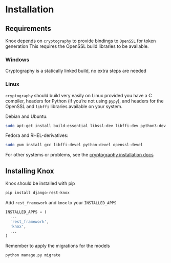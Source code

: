 # Installation

## Requirements

Knox depends on `cryptography` to provide bindings to `OpenSSL` for token generation
This requires the OpenSSL build libraries to be available.

### Windows
Cryptography is a statically linked build, no extra steps are needed

### Linux
`cryptography` should build very easily on Linux provided you have a C compiler,
headers for Python (if you’re not using `pypy`), and headers for the OpenSSL and
`libffi` libraries available on your system.

Debian and Ubuntu:
```bash
sudo apt-get install build-essential libssl-dev libffi-dev python3-dev python-dev
```

Fedora and RHEL-derivatives:
```bash
sudo yum install gcc libffi-devel python-devel openssl-devel
```
For other systems or problems, see the [cryptography installation docs](https://cryptography.io/en/latest/installation/)

## Installing Knox
Knox should be installed with pip

```bash
pip install django-rest-knox
```

Add `rest_framework` and `knox` to your `INSTALLED_APPS`

```python
INSTALLED_APPS = (
  ...
  'rest_framework',
  'knox',
  ...
)
```

Remember to apply the migrations for the models

```bash
python manage.py migrate
```
